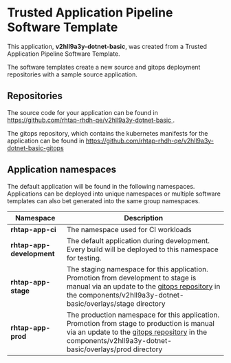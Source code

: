 # Trusted Application Pipeline Software Template

This application, **v2hll9a3y-dotnet-basic**, was created from a Trusted Application Pipeline Software Template.

The software templates create a new source and gitops deployment repositories with a sample source application. 

## Repositories

The source code for your application can be found in [https://github.com/rhtap-rhdh-qe/v2hll9a3y-dotnet-basic ](https://github.com/rhtap-rhdh-qe/v2hll9a3y-dotnet-basic ).
 
The gitops repository, which contains the kubernetes manifests for the application can be found in 
[https://github.com/rhtap-rhdh-qe/v2hll9a3y-dotnet-basic-gitops ](https://github.com/rhtap-rhdh-qe/v2hll9a3y-dotnet-basic-gitops ) 

## Application namespaces 

The default application will be found in the following namespaces. Applications can be deployed into unique namespaces or multiple software templates can also bet generated into the same group namespaces.  

|  Namespace   |  Description   |  
| -------- | -------- |
| **rhtap-app-ci** | The namespace used for CI workloads |
| **rhtap-app-development** | The default application during development. Every build will be deployed to this namespace for testing. |
| **rhtap-app-stage** | The staging namespace for this application. Promotion from development to stage is manual via an update to the [gitops repository](https://github.com/rhtap-rhdh-qe/v2hll9a3y-dotnet-basic-gitops ) in the components/v2hll9a3y-dotnet-basic/overlays/stage directory |
| **rhtap-app-prod** | The production namespace for this application. Promotion from stage to production is manual via an update to the [gitops repository](https://github.com/rhtap-rhdh-qe/v2hll9a3y-dotnet-basic-gitops ) in the components/v2hll9a3y-dotnet-basic/overlays/prod directory |